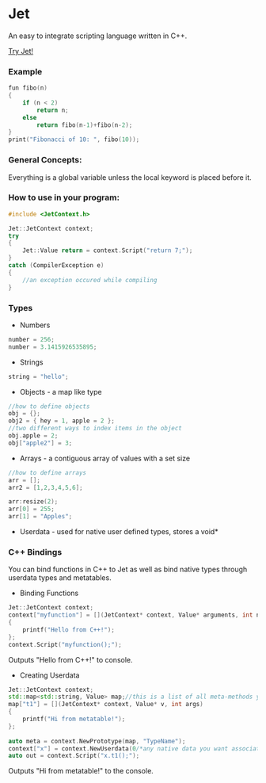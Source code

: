  Jet
==========

An easy to integrate scripting language written in C++.

[Try Jet!](http://subopti.ml/)

### Example
```cpp
fun fibo(n)
{
	if (n < 2)
		return n;
	else
		return fibo(n-1)+fibo(n-2);
}
print("Fibonacci of 10: ", fibo(10));
```

### General Concepts:

Everything is a global variable unless the local keyword is placed before it.

### How to use in your program:
```cpp
#include <JetContext.h>

Jet::JetContext context;
try
{
	Jet::Value return = context.Script("return 7;");
}
catch (CompilerException e)
{
	//an exception occured while compiling
}
```

### Types
- Numbers
```cpp
number = 256;
number = 3.1415926535895;
```
- Strings
```cpp
string = "hello";
```
- Objects - a map like type
```cpp
//how to define objects
obj = {};
obj2 = { hey = 1, apple = 2 };
//two different ways to index items in the object
obj.apple = 2;
obj["apple2"] = 3;
```
- Arrays - a contiguous array of values with a set size
```cpp
//how to define arrays
arr = [];
arr2 = [1,2,3,4,5,6];

arr:resize(2);
arr[0] = 255;
arr[1] = "Apples";
```
- Userdata - used for native user defined types, stores a void*

### C++ Bindings
You can bind functions in C++ to Jet as well as bind native types through  userdata types and metatables.

- Binding Functions
```cpp
Jet::JetContext context;
context["myfunction"] = [](JetContext* context, Value* arguments, int numarguments)
{
	printf("Hello from C++!");
};
context.Script("myfunction();");
```
Outputs "Hello from C++!" to console.


- Creating Userdata
```cpp
Jet::JetContext context;
std::map<std::string, Value> map;//this is a list of all meta-methods you want to add
map["t1"] = [](JetContext* context, Value* v, int args)
{
	printf("Hi from metatable!");
};
					
auto meta = context.NewPrototype(map, "TypeName");
context["x"] = context.NewUserdata(0/*any native data you want associated*/, meta);
auto out = context.Script("x.t1();");
```
Outputs "Hi from metatable!" to the console.